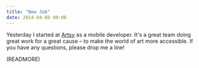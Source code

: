 ```yaml
---
title: "New Job"
date: 2014-04-08 00:00
---
```


Yesterday I started at [Artsy](https://artsy.net) as a mobile developer. It's a great team doing great work for a great cause – to make the world of art more accessible. If you have any questions, please drop me a line!

(READMORE)
